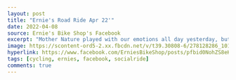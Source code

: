 ```yaml
---
layout: post
title: "Ernie's Road Ride Apr 22'"
date: 2022-04-08
source: Ernie's Bike Shop's Facebook
excerpt: "Mother Nature played with our emotions all day yesterday, but the sunshine came out just in time for the first road ride of the season! It was a gorgeous Ohio spring evening for our troop."
image: https://scontent-ord5-2.xx.fbcdn.net/v/t39.30808-6/278128286_10165801289980276_3792776704100143489_n.jpg?_nc_cat=110&ccb=1-7&_nc_sid=3635dc&_nc_ohc=0RVUNeMSUvsAX-r1mmH&_nc_ht=scontent-ord5-2.xx&oh=00_AfCV5fTusJAb9UulS-gbpHP2qhiqtEdMChkGLo2pLDVFsA&oe=65727C53
hyperlink: https://www.facebook.com/ErniesBikeShop/posts/pfbid0NohZS8eKc2cZPEwcqLFGa6dMcv4YCEFqhXQCq5cHojDmoN2RDYA1mkM76irQdQsdl
tags: [cycling, ernies, facebook, socialride]
comments: true
---
```

